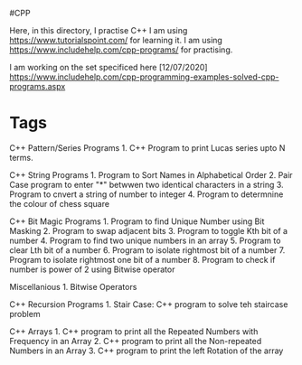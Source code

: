 #CPP

Here, in this directory, I practise C++
I am using https://www.tutorialspoint.com/ for learning it. 
I am using https://www.includehelp.com/cpp-programs/ for practising. 

I am working on the set specificed here [12/07/2020]
https://www.includehelp.com/cpp-programming-examples-solved-cpp-programs.aspx

# Tags
C++ Pattern/Series Programs
	1. C++ Program to print Lucas series upto N terms. 

C++ String Programs
	1. Program to Sort Names in Alphabetical Order
	2. Pair Case program to enter "*" betwwen two identical characters in a string
	3. Program to cnvert a string of number to integer
	4. Program to determnine the colour of chess square

C++ Bit Magic Programs
	1. Program to find Unique Number using Bit Masking
	2. Program to swap adjacent bits
	3. Program to toggle Kth bit of a number
	4. Program to find two unique numbers in an array
	5. Program to clear Lth bit of a number
	6. Program to isolate rightmost bit of a number
	7. Program to isolate rightmost one bit of a number
	8. Program to check if number is power of 2 using Bitwise operator
    
    
Miscellanious
	1. Bitwise Operators

C++ Recursion Programs
	1. Stair Case: C++ program to solve teh staircase problem

C++ Arrays
	1. C++ program to print all the Repeated Numbers with Frequency in an Array
	2. C++ program to print all the Non-repeated Numbers in an Array
	3. C++ program to print the left Rotation of the array


